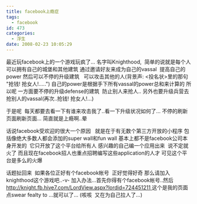```yaml
---
title: facebook上瘾症
tags:
  - facebook
id: 473
categories:
  - 浮生
date: 2008-02-23 10:05:29
---
```


最近玩facebook上的一个游戏玩疯了...
名字叫Knighthood,&nbsp; 简单的说就是每个人可以拥有自己的城堡和其他建筑
通过邀请好友来成为自己的vassal&nbsp; 提高自己的power
然后可以不停的升级建筑&nbsp;&nbsp; 可以攻击其他的人(背景声: &lt;投名状&gt;里的那句 &quot;抢钱! 抢女人!.....&quot;)
自己的power是根据手下所有vassal的power总和来计算的
所以呢 一方面要不停的升级defense的建筑&nbsp; 防止别人来抢人..
另外也要升级兵营去抢别人的vassal(再次..抢钱! 抢女人!...)

于是呢&nbsp; 每天都要去看一下有谁来攻击我了..看一下升级状况如何了...
不停的刷新页面刷新页面...
简直就是上瘾啊..晕

话说facebook受欢迎的很大一个原因&nbsp;&nbsp; 就是在于有无数个第三方开放的小程序
包括像绝大多数人都会添加的super wall和fun wall
基本上都不是facebook公司本身开发的&nbsp; 它只开放了这个平台给所有人
感兴趣的自己编一个应用出来&nbsp; 说不定就火了
而且现在facebook招人也重点招聘编写这些application的人才 可见这个平台是多么的火爆

话题扯回来&nbsp; 如果各位正好有个facebook帐号&nbsp; 正好觉得好奇
那么请加入knighthood这个游戏吧..-v-
加入办法...首先你得有个facebook帐号..然后[http://knight.fb.hive7.com/LordView.aspx?lordid=724451211
](http://knight.fb.hive7.com/LordView.aspx?lordid=724451211)这个是我的页面&nbsp; 点swear fealty to ...就可以了...
(咳咳&nbsp; 又在为自己拉人了...) 